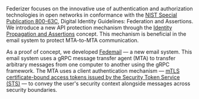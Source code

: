 Federizer focuses on the innovative use of authentication and authorization technologies in open networks in conformance with the [NIST Special Publication 800-63C](https://pages.nist.gov/800-63-3/sp800-63c.html), Digital Identity Guidelines: Federation and Assertions. We introduce a new API protection mechanism through the [Identity Propagation and Assertions](https://github.com/federizer/identity-propagation-and-assertions) concept. This mechanism is beneficial in the email system to protect MTA-to-MTA communication.

As a proof of concept, we developed [Fedemail](https://github.com/federizer/fedemail) — a new email system. This email system uses a gRPC message transfer agent (MTA) to transfer arbitrary messages from one computer to another using the gRPC framework. The MTA uses a client authentication mechanism — [mTLS certificate-bound access tokens issued by the Security Token Service (STS)](https://github.com/fedemail/identity-propagation-and-assertions) — to convey the user's security context alongside messages across security boundaries.
